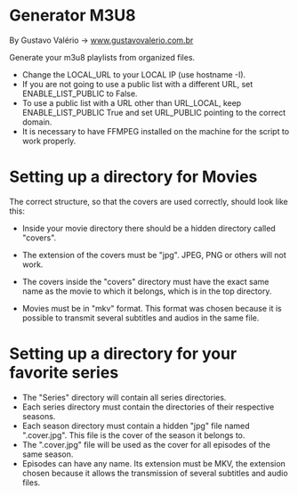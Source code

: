 # Generator M3U8
By Gustavo Valério -> www.gustavovalerio.com.br


Generate your m3u8 playlists from organized files.


* Change the LOCAL_URL to your LOCAL IP (use hostname -I).
* If you are not going to use a public list with a different URL, set ENABLE_LIST_PUBLIC to False.
* To use a public list with a URL other than URL_LOCAL, keep ENABLE_LIST_PUBLIC True and set URL_PUBLIC pointing to the correct domain.
* It is necessary to have FFMPEG installed on the machine for the script to work properly.



# Setting up a directory for Movies


The correct structure, so that the covers are used correctly, should look like this:

  * Inside your movie directory there should be a hidden directory called "covers".
 
  * The extension of the covers must be "jpg". JPEG, PNG or others will not work.
  
  * The covers inside the "covers" directory must have the exact same name as the movie to which it belongs, which is in the top directory.
  
  * Movies must be in "mkv" format. This format was chosen because it is possible to transmit several subtitles and audios in the same file.


 
# Setting up a directory for your favorite series
* The "Series" directory will contain all series directories.
* Each series directory must contain the directories of their respective seasons.
* Each season directory must contain a hidden "jpg" file named ".cover.jpg". This file is the cover of the season it belongs to.
* The ".cover.jpg" file will be used as the cover for all episodes of the same season.
* Episodes can have any name. Its extension must be MKV, the extension chosen because it allows the transmission of several subtitles and audio files.

